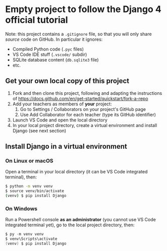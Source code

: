 # Empty project to follow the Django 4 official tutorial

Note: this project contains a `.gitignore` file, so that you will only share *source* code on GitHub. In particular it ignores:

- Compiled Python code (`.pyc` files)
- VS Code IDE stuff (`.vscode/` subdir)
- SQLite database content (`db.sqlite3` file)
- etc.

## Get your own local copy of this project

1. Fork and then clone this project, following and adapting the instructions of https://docs.github.com/en/get-started/quickstart/fork-a-repo
2. Add your teachers as members of **your** project:
   1. Go to Settings / Collaborators on your project's GitHub page
   2. Use Add Collaborator for each teacher (type its GitHub identifier)
4. Launch VS Code and open the local directory
5. In your local project directory, create a virtual environment and install Django (see next section)


## Install Django in a virtual environment

### On Linux or macOS

Open a terminal in your local directory (it can be VS Code integrated terminal), then:

```bash
$ python -m venv venv
$ source venv/bin/activate
(venv) $ pip install Django
```

### On Windows

Run a Powershell console **as an administrator** (you cannot use VS Code integrated terminal yet), go to the local project directory, then:

```powershell
$ py -m venv venv
$ venv\Scripts\activate
(venv) $ pip install Django
```
